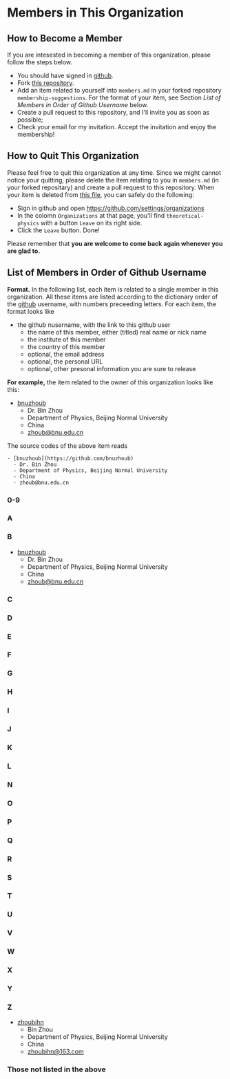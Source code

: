 # Members in This Organization

## How to Become a Member

If you are intesested in becoming a member of this organization, please follow
the steps below.
- You should have signed in [github](https://github.com).
- Fork [this repository](https://github.com/theoretical-physics/membership-suggestions).
- Add an item related to yourself into `members.md` in your forked repository
`membership-suggestions`.  For the format of your item, see Section
*List of Members in Order of Github Username* below.
- Create a pull request to this repository, and I'll invite you as soon
as possible;
- Check your email for my invitation.  Accept the invitation and enjoy
the membership!

## How to Quit This Organization

Please feel free to quit this organization at any time.  Since we might cannot notice your quitting, please delete
the item relating to you in `members.md` (in your forked repositary) and create a pull request to this repository.
When your item is deleted from [this file](members.md), you can safely do the following:
- Sign in github and open https://github.com/settings/organizations
- In the colomn `Organizations` at that page, you'll find `theoretical-physics` with a button `Leave` on its right side.
- Click the `Leave` button.  Done!

Please remember that **you are welcome to come back again whenever you are glad to.**

## List of Members in Order of Github Username

**Format.**  In the following list, each item is related to a single member in this organization.
All these items are listed according to the dictionary order of the [github](https://github.com) username,
with numbers preceeding letters.  For each item, the format looks like
- the github nusername, with the link to this github user
  - the name of this member, either (titled) real name or nick name
  - the institute of this member
  - the country of this member
  - optional, the email address
  - optional, the personal URL
  - optional, other presonal information you are sure to release

**For example,** the item related to the owner of this organization looks like this:
- [bnuzhoub](https://github.com/bnuzhoub)
  - Dr. Bin Zhou
  - Department of Physics, Beijing Normal University
  - China
  - zhoub@bnu.edu.cn

The source codes of the above item reads
```
- [bnuzhoub](https://github.com/bnuzhoub)
  - Dr. Bin Zhou
  - Department of Physics, Beijing Normal University
  - China
  - zhoub@bnu.edu.cn
```
 

### 0-9

### A

### B

- [bnuzhoub](https://github.com/bnuzhoub)
  - Dr. Bin Zhou
  - Department of Physics, Beijing Normal University
  - China
  - zhoub@bnu.edu.cn

### C

### D

### E

### F

### G

### H

### I

### J

### K

### L

### N

### O

### P

### Q

### R

### S

### T

### U

### V

### W

### X

### Y

### Z

- [zhoubihn](https://github.com/zhoubihn)
  - Bin Zhou
  - Department of Physics, Beijing Normal University
  - China
  - zhoubihn@163.com

### Those not listed in the above
